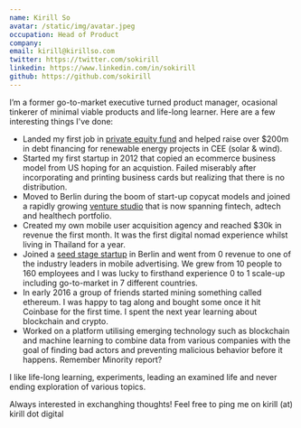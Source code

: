 ```yaml
---
name: Kirill So
avatar: /static/img/avatar.jpeg
occupation: Head of Product
company:
email: kirill@kirillso.com
twitter: https://twitter.com/sokirill
linkedin: https://www.linkedin.com/in/sokirill
github: https://github.com/sokirill
---
```


I’m a former go-to-market executive turned product manager, ocasional tinkerer of minimal viable products and life-long learner. Here are a few interesting things I've done:

- Landed my first job in [private equity fund](https://www.enercap.com/) and helped raise over $200m in debt financing for renewable energy projects in CEE (solar & wind).
- Started my first startup in 2012 that copied an ecommerce business model from US hoping for an acquistion. Failed miserably after incorporating and printing business cards but realizing that there is no distribution.
- Moved to Berlin during the boom of start-up copycat models and joined a rapidly growing [venture studio](https://ioniq.com/portfolio/) that is now spanning fintech, adtech and healthech portfolio.
- Created my own mobile user acquisition agency and reached $30k in revenue the first month. It was the first digital nomad experience whilst living in Thailand for a year.
- Joined a [seed stage startup](https://www.remerge.io) in Berlin and went from 0 revenue to one of the industry leaders in mobile advertising. We grew from 10 people to 160 employees and I was lucky to firsthand experience 0 to 1 scale-up including go-to-market in 7 different countries.
- In early 2016 a group of friends started mining something called ethereum. I was happy to tag along and bought some once it hit Coinbase for the first time. I spent the next year learning about blockchain and crypto.
- Worked on a platform utilising emerging technology such as blockchain and machine learning to combine data from various companies with the goal of finding bad actors and preventing malicious behavior before it happens. Remember Minority report?

I like life-long learning, experiments, leading an examined life and never ending exploration of various topics.

Always interested in exchanghing thoughts! Feel free to ping me on kirill (at) kirill dot digital
